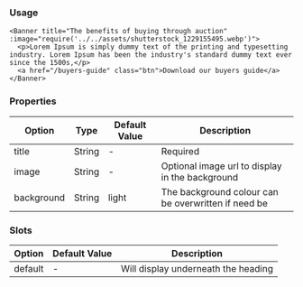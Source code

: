 ### Usage

```
<Banner title="The benefits of buying through auction" :image="require('../../assets/shutterstock_1229155495.webp')">
  <p>Lorem Ipsum is simply dummy text of the printing and typesetting industry. Lorem Ipsum has been the industry's standard dummy text ever since the 1500s,</p>
  <a href="/buyers-guide" class="btn">Download our buyers guide</a>
</Banner>
```

### Properties

| Option     | Type   | Default Value | Description                                         |
| ---------- | ------ | ------------- | --------------------------------------------------- |
| title      | String | -             | Required                                            |
| image      | String | -             | Optional image url to display in the background     |
| background | String | light         | The background colour can be overwritten if need be |

### Slots

| Option  | Default Value | Description                         |
| ------- | ------------- | ----------------------------------- |
| default | -             | Will display underneath the heading |
